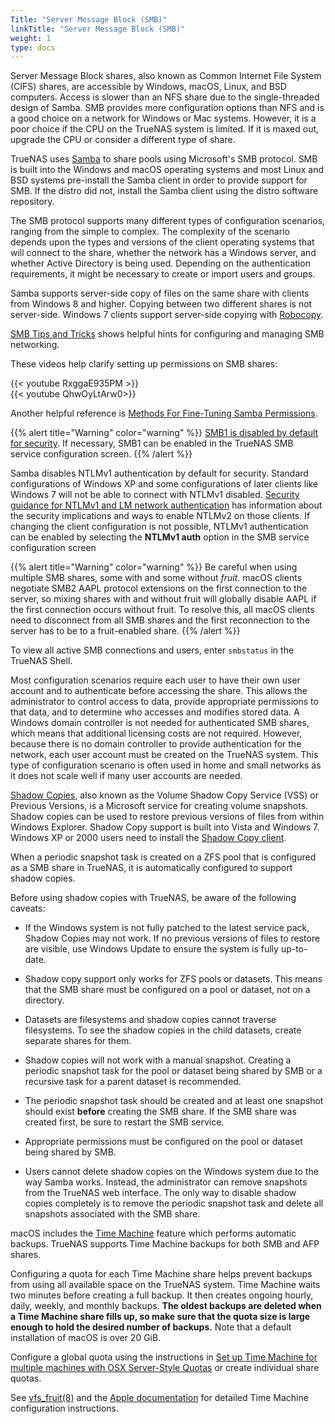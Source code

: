 ```yaml
---
Title: "Server Message Block (SMB)"
linkTitle: "Server Message Block (SMB)"
weight: 1
type: docs
---
```


Server Message Block shares, also known as Common Internet File System
(CIFS) shares, are accessible by Windows, macOS, Linux, and BSD computers.
Access is slower than an NFS share due to the single-threaded design of
Samba. SMB provides more configuration options than NFS and is a good
choice on a network for Windows or Mac systems. However, it is a poor
choice if the CPU on the TrueNAS system is limited. If it is maxed out,
upgrade the CPU or consider a different type of share.

TrueNAS uses [Samba](https://www.samba.org/) to share pools using
Microsoft's SMB protocol. SMB is built into the Windows and macOS
operating systems and most Linux and BSD systems pre-install the Samba
client in order to provide support for SMB. If the distro did not,
install the Samba client using the distro software repository.

The SMB protocol supports many different types of configuration
scenarios, ranging from the simple to complex. The complexity of the
scenario depends upon the types and versions of the client operating
systems that will connect to the share, whether the network has a
Windows server, and whether Active Directory is being used. Depending on
the authentication requirements, it might be necessary to create or
import users and groups.

Samba supports server-side copy of files on the same share with clients
from Windows 8 and higher. Copying between two different shares is not
server-side. Windows 7 clients support server-side copying with
[Robocopy](https://docs.microsoft.com/en-us/previous-versions/windows/it-pro/windows-server-2012-R2-and-2012/cc733145(v=ws.11)).

[SMB Tips and Tricks](https://forums.freenas.org/index.php?resources/smb-tips-and-tricks.15/)
shows helpful hints for configuring and managing SMB networking.

These videos help clarify setting up permissions on SMB shares:

{{< youtube RxggaE935PM >}}
<br>
{{< youtube QhwOyLtArw0>}}

Another helpful reference is
[Methods For Fine-Tuning Samba Permissions](https://forums.freenas.org/index.php?threads/methods-for-fine-tuning-samba-permissions.50739/).

{{% alert title="Warning" color="warning" %}}
[SMB1 is disabled by default for security](https://www.ixsystems.com/blog/library/do-not-use-smb1/).
If necessary, SMB1 can be enabled in the TrueNAS SMB service configuration screen.
{{% /alert %}}

Samba disables NTLMv1 authentication by default for security. Standard
configurations of Windows XP and some configurations of later clients
like Windows 7 will not be able to connect with NTLMv1 disabled.
[Security guidance for NTLMv1 and LM network authentication](https://support.microsoft.com/en-us/help/2793313/security-guidance-for-ntlmv1-and-lm-network-authentication)
has information about the security implications and ways to enable
NTLMv2 on those clients. If changing the client configuration is not
possible, NTLMv1 authentication can be enabled by selecting the **NTLMv1 auth** option in the SMB service configuration screen

{{% alert title="Warning" color="warning" %}}
Be careful when using multiple SMB shares, some with and some without
*fruit*. macOS clients negotiate SMB2 AAPL protocol extensions on the
first connection to the server, so mixing shares with and without fruit
will globally disable AAPL if the first connection occurs without fruit.
To resolve this, all macOS clients need to disconnect from all SMB shares
and the first reconnection to the server has to be to a fruit-enabled share.
{{% /alert %}}

To view all active SMB connections and users, enter <code>smbstatus</code> in the TrueNAS Shell.

Most configuration scenarios require each user to have their own user
account and to authenticate before accessing the share. This allows
the administrator to control access to data, provide appropriate
permissions to that data, and to determine who accesses and modifies
stored data. A Windows domain controller is not needed for authenticated
SMB shares, which means that additional licensing costs are not
required. However, because there is no domain controller to provide
authentication for the network, each user account must be created on the
TrueNAS system. This type of configuration scenario is often used in
home and small networks as it does not scale well if many user accounts
are needed.

[Shadow Copies](https://en.wikipedia.org/wiki/Shadow_copy),
also known as the Volume Shadow Copy Service (VSS) or Previous
Versions, is a Microsoft service for creating volume snapshots. Shadow
copies can be used to restore previous versions of files from
within Windows Explorer. Shadow Copy support is built into Vista and
Windows 7. Windows XP or 2000 users need to install the
[Shadow Copy client](http://www.microsoft.com/en-us/download/details.aspx?displaylang=en&id=16220).

When a periodic snapshot task is created on a ZFS pool that is
configured as a SMB share in TrueNAS, it is automatically configured
to support shadow copies.

Before using shadow copies with TrueNAS, be aware of the following
caveats:

* If the Windows system is not fully patched to the latest service
  pack, Shadow Copies may not work. If no
  previous versions of files to restore are visible, use Windows Update
  to ensure the system is fully up-to-date.

* Shadow copy support only works for ZFS pools or datasets. This means
  that the SMB share must be configured on a pool or dataset, not
  on a directory.

* Datasets are filesystems and shadow copies cannot traverse
  filesystems. To see the shadow copies in the
  child datasets, create separate shares for them.

* Shadow copies will not work with a manual snapshot. Creating
  a periodic snapshot task for the pool or dataset being shared by
  SMB or a recursive task for a parent dataset is recommended.

* The periodic snapshot task should be created and at least one
  snapshot should exist **before** creating the SMB share. If the
  SMB share was created first, be sure to restart the SMB service.

* Appropriate permissions must be configured on the pool or dataset
  being shared by SMB.

* Users cannot delete shadow copies on the Windows system due to the
  way Samba works. Instead, the administrator can remove snapshots
  from the TrueNAS web interface. The only way to disable shadow
  copies completely is to remove the periodic snapshot task and delete
  all snapshots associated with the SMB share.

macOS includes the [Time Machine](https://support.apple.com/en-us/HT201250)
feature which performs automatic backups. TrueNAS supports Time Machine
backups for both SMB and AFP shares.

Configuring a quota for each Time Machine share helps prevent backups
from using all available space on the TrueNAS system. Time Machine waits
two minutes before creating a full backup. It then creates ongoing
hourly, daily, weekly, and monthly backups. **The oldest backups are
deleted when a Time Machine share fills up, so make sure that the quota
size is large enough to hold the desired number of backups.**
Note that a default installation of macOS is over 20 GiB.

Configure a global quota using the instructions in
[Set up Time Machine for multiple machines with OSX Server-Style Quotas](https://forums.freenas.org/index.php?threads/how-to-set-up-time-machine-for-multiple-machines-with-osx-server-style-quotas.47173/)
or create individual share quotas.

See [vfs_fruit(8)](https://www.samba.org/samba/docs/current/man-html/vfs_fruit.8.html) and the
[Apple documentation](https://support.apple.com/en-us/HT201250) for detailed Time Machine configuration instructions.